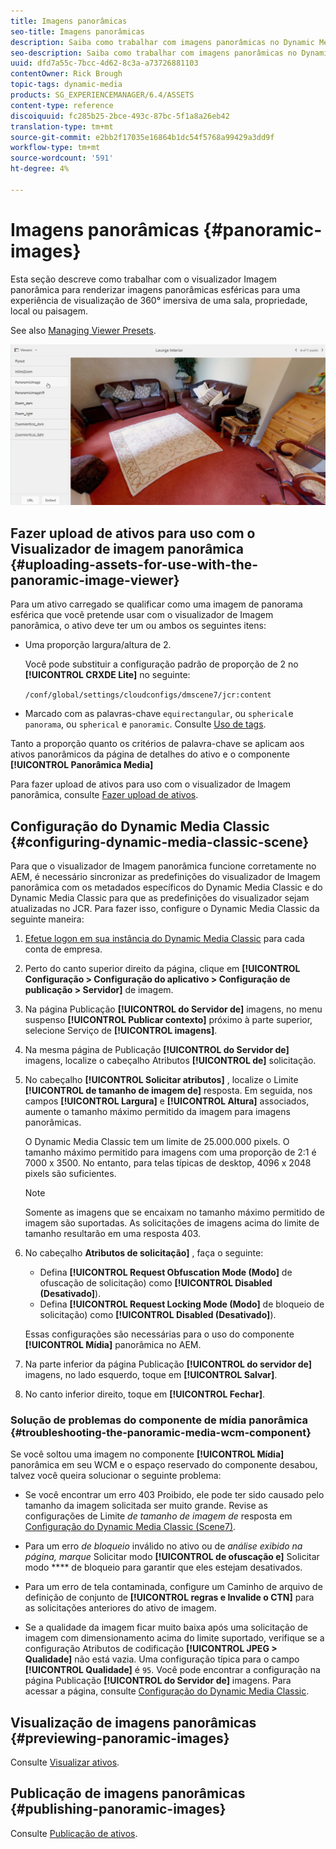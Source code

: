 ```yaml
---
title: Imagens panorâmicas
seo-title: Imagens panorâmicas
description: Saiba como trabalhar com imagens panorâmicas no Dynamic Media.
seo-description: Saiba como trabalhar com imagens panorâmicas no Dynamic Media.
uuid: dfd7a55c-7bcc-4d62-8c3a-a73726881103
contentOwner: Rick Brough
topic-tags: dynamic-media
products: SG_EXPERIENCEMANAGER/6.4/ASSETS
content-type: reference
discoiquuid: fc285b25-2bce-493c-87bc-5f1a8a26eb42
translation-type: tm+mt
source-git-commit: e2bb2f17035e16864b1dc54f5768a99429a3dd9f
workflow-type: tm+mt
source-wordcount: '591'
ht-degree: 4%

---
```



# Imagens panorâmicas {#panoramic-images}

Esta seção descreve como trabalhar com o visualizador Imagem panorâmica para renderizar imagens panorâmicas esféricas para uma experiência de visualização de 360° imersiva de uma sala, propriedade, local ou paisagem.

See also [Managing Viewer Presets](managing-viewer-presets.md).

![panoramic-image2](assets/panoramic-image2.png)

## Fazer upload de ativos para uso com o Visualizador de imagem panorâmica {#uploading-assets-for-use-with-the-panoramic-image-viewer}

Para um ativo carregado se qualificar como uma imagem de panorama esférica que você pretende usar com o visualizador de Imagem panorâmica, o ativo deve ter um ou ambos os seguintes itens:

* Uma proporção largura/altura de 2.

   Você pode substituir a configuração padrão de proporção de 2 no **[!UICONTROL CRXDE Lite]** no seguinte:

   `/conf/global/settings/cloudconfigs/dmscene7/jcr:content`

* Marcado com as palavras-chave `equirectangular`, ou `spherical`e `panorama`, ou `spherical` e `panoramic`. Consulte [Uso de tags](/help/sites-authoring/tags.md).

Tanto a proporção quanto os critérios de palavra-chave se aplicam aos ativos panorâmicos da página de detalhes do ativo e o componente **[!UICONTROL Panorâmica Media]** 

Para fazer upload de ativos para uso com o visualizador de Imagem panorâmica, consulte [Fazer upload de ativos](managing-assets-touch-ui.md#uploading-assets).

## Configuração do Dynamic Media Classic {#configuring-dynamic-media-classic-scene}

Para que o visualizador de Imagem panorâmica funcione corretamente no AEM, é necessário sincronizar as predefinições do visualizador de Imagem panorâmica com os metadados específicos do Dynamic Media Classic e do Dynamic Media Classic para que as predefinições do visualizador sejam atualizadas no JCR. Para fazer isso, configure o Dynamic Media Classic da seguinte maneira:

1. [Efetue logon em sua instância do Dynamic Media Classic](https://www.adobe.com/marketing-cloud/experience-manager/scene7-login.html) para cada conta de empresa.

1. Perto do canto superior direito da página, clique em **[!UICONTROL Configuração > Configuração do aplicativo > Configuração de publicação > Servidor]** de imagem.
1. Na página Publicação **[!UICONTROL do Servidor de]** imagens, no menu suspenso **[!UICONTROL Publicar contexto]** próximo à parte superior, selecione Serviço de **[!UICONTROL imagens]**.

1. Na mesma página de Publicação **[!UICONTROL do Servidor de]** imagens, localize o cabeçalho Atributos **[!UICONTROL de]** solicitação.
1. No cabeçalho **[!UICONTROL Solicitar atributos]** , localize o Limite **[!UICONTROL de tamanho de imagem de]** resposta. Em seguida, nos campos **[!UICONTROL Largura]** e **[!UICONTROL Altura]** associados, aumente o tamanho máximo permitido da imagem para imagens panorâmicas.

   O Dynamic Media Classic tem um limite de 25.000.000 pixels. O tamanho máximo permitido para imagens com uma proporção de 2:1 é 7000 x 3500. No entanto, para telas típicas de desktop, 4096 x 2048 pixels são suficientes.

   >[!NOTE]
   >
   >Somente as imagens que se encaixam no tamanho máximo permitido de imagem são suportadas. As solicitações de imagens acima do limite de tamanho resultarão em uma resposta 403.

1. No cabeçalho **Atributos de solicitação]** , faça o seguinte:

   * Defina **[!UICONTROL Request Obfuscation Mode (Modo]** de ofuscação de solicitação) como **[!UICONTROL Disabled (Desativado]**).
   * Defina **[!UICONTROL Request Locking Mode (Modo]** de bloqueio de solicitação) como **[!UICONTROL Disabled (Desativado]**).

   Essas configurações são necessárias para o uso do componente **[!UICONTROL Mídia]** panorâmica no AEM.

1. Na parte inferior da página Publicação **[!UICONTROL do servidor de]** imagens, no lado esquerdo, toque em **[!UICONTROL Salvar]**.

1. No canto inferior direito, toque em **[!UICONTROL Fechar]**.

### Solução de problemas do componente de mídia panorâmica {#troubleshooting-the-panoramic-media-wcm-component}

Se você soltou uma imagem no componente **[!UICONTROL Mídia]** panorâmica em seu WCM e o espaço reservado do componente desabou, talvez você queira solucionar o seguinte problema:

* Se você encontrar um erro 403 Proibido, ele pode ter sido causado pelo tamanho da imagem solicitada ser muito grande. Revise as configurações de Limite *de tamanho de imagem de* resposta em [Configuração do Dynamic Media Classic (Scene7)](#configuring-dynamic-media-classic-scene).

* Para um erro *de bloqueio* inválido no ativo ou de *análise exibido na página, marque* Solicitar modo **[!UICONTROL de ofuscação e]** Solicitar modo **** de bloqueio para garantir que eles estejam desativados.
* Para um erro de tela contaminada, configure um Caminho de arquivo de definição de conjunto de **[!UICONTROL regras e Invalide o CTN]** para as solicitações anteriores do ativo de imagem.
* Se a qualidade da imagem ficar muito baixa após uma solicitação de imagem com dimensionamento acima do limite suportado, verifique se a configuração Atributos de codificação **[!UICONTROL JPEG > Qualidade]** não está vazia. Uma configuração típica para o campo **[!UICONTROL Qualidade]** é `95`. Você pode encontrar a configuração na página Publicação **[!UICONTROL do Servidor de]** imagens. Para acessar a página, consulte [Configuração do Dynamic Media Classic](#configuring-dynamic-media-classic-scene).

## Visualização de imagens panorâmicas {#previewing-panoramic-images}

Consulte [Visualizar ativos](previewing-assets.md).

## Publicação de imagens panorâmicas {#publishing-panoramic-images}

Consulte [Publicação de ativos](publishing-dynamicmedia-assets.md).
